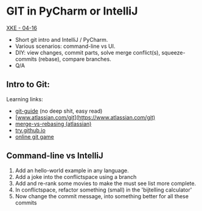 # GIT in PyCharm or IntelliJ

[XKE - 04-16](https://xke.xebia.com/event/2019-04-16/2331/git-in-pycharm-intellij)


- Short git intro and IntelliJ / PyCharm.
- Various scenarios: command-line vs UI.
- DIY: view changes, commit parts, solve merge conflict(s), squeeze-commits (rebase), compare branches.
- Q/A


## Intro to Git:

Learning links:

- [git-guide](http://rogerdudler.github.io/git-guide/)  (no deep shit, easy read)
- [www.atlassian.com/git](https://www.atlassian.com/git)
- [merge-vs-rebasing (atlassian)](https://www.atlassian.com/git/tutorials/merging-vs-rebasing)
- [try.github.io](https://try.github.io/)
- [online git game](https://learngitbranching.js.org/) 

## Command-line vs IntelliJ

1. Add an hello-world example in any language.
1. Add a joke into the conflictspace using a branch
1. Add and re-rank some movies to make the must see list more complete.
1. In conflictspace, refactor something (small) in the 'bijtelling calculator'
1. Now change the commit message, into something better for all these commits
